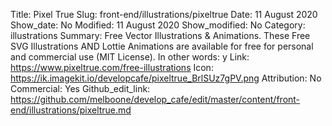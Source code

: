 Title: Pixel True
Slug: front-end/illustrations/pixeltrue
Date: 11 August 2020
Show_date: No
Modified: 11 August 2020
Show_modified: No
Category: illustrations
Summary: Free Vector Illustrations & Animations. These Free SVG Illustrations AND Lottie Animations are available for free for personal and commercial use (MIT License). In other words: y
Link: https://www.pixeltrue.com/free-illustrations
Icon: https://ik.imagekit.io/developcafe/pixeltrue_BrlSUz7gPV.png
Attribution: No
Commercial: Yes
Github_edit_link: https://github.com/melboone/develop_cafe/edit/master/content/front-end/illustrations/pixeltrue.md